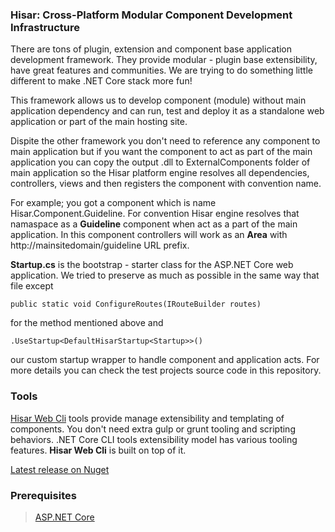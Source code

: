 ### Hisar: Cross-Platform Modular Component Development Infrastructure

There are tons of plugin, extension and component base application development framework.
They provide modular - plugin base extensibility, have great features and communities.
We are trying to do something little different to make .NET Core stack more fun!

This framework allows us to develop component (module) without main application dependency and can run, test and deploy it as a standalone web application or part of the main hosting site.

Dispite the other framework you don't need to reference any component to main application but if you want the component to act as part of the main application you can copy the output .dll to ExternalComponents folder of main application so the Hisar platform engine resolves all dependencies, controllers, views and then registers the component with convention name. 

For example; you got a component which is name Hisar.Component.Guideline. For convention Hisar engine resolves that namaspace as a **Guideline** component when act as a part of the main application. In this component controllers will work as an **Area** with http://mainsitedomain/guideline URL prefix.

**Startup.cs** is the bootstrap - starter class for the ASP.NET Core web application. We tried to preserve as much as possible in the same way that file except 

    public static void ConfigureRoutes(IRouteBuilder routes)

for the method mentioned above and

    .UseStartup<DefaultHisarStartup<Startup>>()

our custom startup wrapper to handle component and application acts. For more details you can check the test projects source code in this repository.

### Tools
[Hisar Web Cli](https://github.com/NetCoreStack/Tools) tools provide manage extensibility and templating of components. You don't need extra gulp or grunt tooling and scripting behaviors. .NET Core CLI tools extensibility model has various tooling features. **Hisar Web Cli** is built on top of it.


[Latest release on Nuget](https://www.nuget.org/packages/NetCoreStack.Hisar/)

### Prerequisites
> [ASP.NET Core](https://github.com/aspnet/Home)